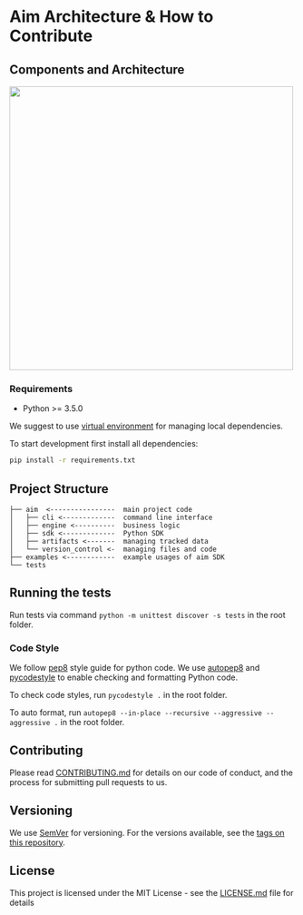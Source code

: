 # Aim Architecture & How to Contribute

## Components and Architecture

<img width="500px" src="https://user-images.githubusercontent.com/3179216/86598147-c2670400-bfad-11ea-96e8-1ad3a13a6fb2.jpg">


### Requirements

* Python >= 3.5.0

We suggest to use [virtual
environment](https://packaging.python.org/tutorials/installing-packages/#creating-virtual-environments) for managing local dependencies.

To start development first install all dependencies:

```bash
pip install -r requirements.txt
```

## Project Structure

```
├── aim  <----------------  main project code
│   ├── cli <-------------  command line interface
│   ├── engine <----------  business logic
│   ├── sdk <-------------  Python SDK
│   ├── artifacts <-------  managing tracked data
│   └── version_control <-  managing files and code
├── examples <------------  example usages of aim SDK
└── tests
```

## Running the tests

Run tests via command `python -m unittest discover -s tests` in the root folder.

### Code Style
We follow [pep8](https://www.python.org/dev/peps/pep-0008/) style guide
for python code. We use [autopep8](https://pypi.org/project/autopep8/)
and [pycodestyle](https://pypi.org/project/pycodestyle/) to enable checking
and formatting Python code.

To check code styles, run `pycodestyle .` in the root folder.

To auto format, run
`autopep8 --in-place --recursive --aggressive --aggressive .` in the root folder.

## Contributing

Please read [CONTRIBUTING.md](CONTRIBUTING.md) for details on our
code of conduct, and the process for submitting pull requests to us.

## Versioning

We use [SemVer](http://semver.org/) for versioning. For the versions available,
see the [tags on this repository](https://github.com/aimhubio/aim/tags).

## License

This project is licensed under the MIT License - see the [LICENSE.md](LICENSE.md) file for details
